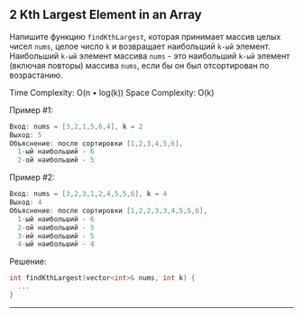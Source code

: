 
## 2 Kth Largest Element in an Array

Напишите функцию `findKthLargest`, которая принимает массив целых чисел `nums`, целое число `k` и возвращает наибольший `k-ый` элемент. Наибольший `k-ый` элемент массива `nums` - это наибольший `k-ый` элемент (включая повторы) массива `nums`, если бы он был отсортирован по возрастанию.

Time Complexity: O(n • log(k))
Space Complexity: O(k)

Пример #1:
```cpp
Вход: nums = [3,2,1,5,6,4], k = 2
Выход: 5
Объяснение: после сортировки [1,2,3,4,5,6],
  1-ый наибольший - 6
  2-ой наибольший - 5
```

Пример #2:
```cpp
Вход: nums = [3,2,3,1,2,4,5,5,6], k = 4
Выход: 4
Объяснение: после сортировки [1,2,2,3,3,4,5,5,6],
  1-ый наибольший - 6
  2-ой наибольший - 5
  3-ий наибольший - 5
  4-ый наибольший - 4
```

Решение:
```cpp
int findKthLargest(vector<int>& nums, int k) {
  ...
}
```
---
